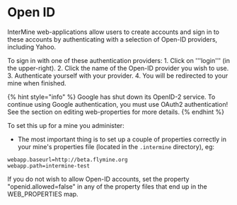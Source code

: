 # Open ID

InterMine web-applications allow users to create accounts and sign in to these accounts by authenticating with a selection of Open-ID providers, including Yahoo.

To sign in with one of these authentication providers: 1. Click on '''login''' \(in the upper-right\). 2. Click the name of the Open-ID provider you wish to use. 3. Authenticate yourself with your provider. 4. You will be redirected to your mine when finished.

{% hint style="info" %}
Google has shut down its OpenID-2 service. To continue using Google authentication, you must use OAuth2 authentication! See the section on editing web-properties for more details.
{% endhint %}

To set this up for a mine you administer:

* The most important thing is to set up a couple of properties correctly in your mine's properties file \(located in the `.intermine` directory\), eg:

```text
webapp.baseurl=http://beta.flymine.org
webapp.path=intermine-test
```

If you do not wish to allow Open-ID accounts, set the property "openid.allowed=false" in any of the property files that end up in the WEB\_PROPERTIES map.

